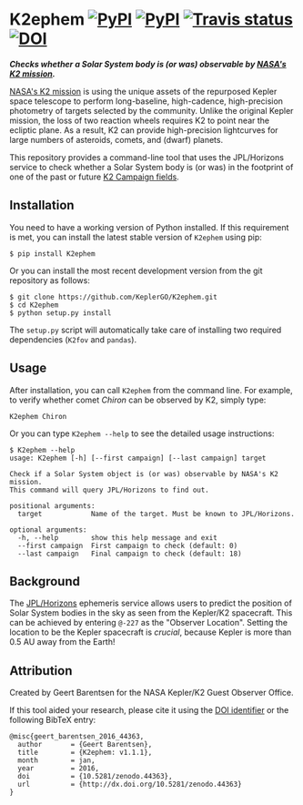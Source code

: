 # K2ephem [![PyPI](http://img.shields.io/pypi/v/K2ephem.svg)](https://pypi.python.org/pypi/K2ephem/) [![PyPI](http://img.shields.io/pypi/dm/K2ephem.svg)](https://pypi.python.org/pypi/K2ephem/) [![Travis status](https://travis-ci.org/KeplerGO/K2ephem.svg)](https://travis-ci.org/KeplerGO/K2ephem) [![DOI](https://zenodo.org/badge/doi/10.5281/zenodo.44363.svg)](http://dx.doi.org/10.5281/zenodo.44363)
***Checks  whether a Solar System body is (or was) observable by [NASA's K2 mission](http://keplerscience.arc.nasa.gov).***

[NASA's K2 mission](http://keplerscience.arc.nasa.gov) is using 
the unique assets of the repurposed Kepler space telescope 
to perform long-baseline, high-cadence, high-precision photometry 
of targets selected by the community. 
Unlike the original Kepler mission, the loss of two reaction wheels 
requires K2 to point near the ecliptic plane. 
As a result, K2 can provide high-precision lightcurves 
for large numbers of asteroids, comets, and (dwarf) planets.  

This repository provides a command-line tool that uses the JPL/Horizons
service to check whether a Solar System body is (or was) in the footprint
of one of the past or future [K2 Campaign fields](http://keplerscience.arc.nasa.gov/k2-fields.html).

## Installation
You need to have a working version of Python installed.
If this requirement is met, you can install the latest stable version
of `K2ephem` using pip:
```
$ pip install K2ephem
```
Or you can install the most recent development version
from the git repository as follows:
```
$ git clone https://github.com/KeplerGO/K2ephem.git
$ cd K2ephem
$ python setup.py install
```
The `setup.py` script will automatically take care of installing two required dependencies (`K2fov` and `pandas`).

## Usage
After installation, you can call `K2ephem` from the command line.
For example, to verify whether comet *Chiron* can be observed by K2,
simply type:
```
K2ephem Chiron
```

Or you can type `K2ephem --help` to see the detailed usage instructions:
```
$ K2ephem --help
usage: K2ephem [-h] [--first campaign] [--last campaign] target

Check if a Solar System object is (or was) observable by NASA's K2 mission.
This command will query JPL/Horizons to find out.

positional arguments:
  target            Name of the target. Must be known to JPL/Horizons.

optional arguments:
  -h, --help        show this help message and exit
  --first campaign  First campaign to check (default: 0)
  --last campaign   Final campaign to check (default: 18)
```

## Background
The [JPL/Horizons](http://ssd.jpl.nasa.gov/horizons.cgi)
ephemeris service allows users to predict the position
of Solar System bodies in the sky as seen from the Kepler/K2 spacecraft.
This can be achieved by entering `@-227` as the "Observer Location".
Setting the location to be the Kepler spacecraft is *crucial*,
because Kepler is more than 0.5 AU away from the Earth!

## Attribution
Created by Geert Barentsen for the NASA Kepler/K2 Guest Observer Office.

If this tool aided your research, please cite it using the [DOI identifier](http://dx.doi.org/10.5281/zenodo.44363)
or the following BibTeX entry:
```
@misc{geert_barentsen_2016_44363,
  author       = {Geert Barentsen},
  title        = {K2ephem: v1.1.1},
  month        = jan,
  year         = 2016,
  doi          = {10.5281/zenodo.44363},
  url          = {http://dx.doi.org/10.5281/zenodo.44363}
}
```
